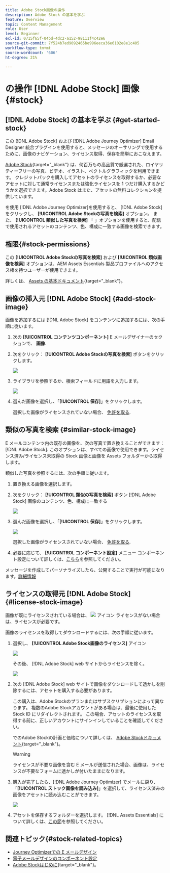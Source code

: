 ```yaml
---
title: Adobe Stock画像の操作
description: Adobe Stock の基本を学ぶ
feature: Overview
topic: Content Management
role: User
level: Beginner
exl-id: 0715f65f-04bd-4dc2-a152-98111f4c42e6
source-git-commit: 7f524b7ed9092465be996eeca36e6102e8e1c405
workflow-type: tm+mt
source-wordcount: '606'
ht-degree: 21%

---
```


# の操作 [!DNL Adobe Stock] 画像 {#stock}

## [!DNL Adobe Stock] の基本を学ぶ {#get-started-stock}

この [!DNL Adobe Stock] および [!DNL Adobe Journey Optimizer] Email Designer 統合プラグインを使用すると、メッセージのオーサリングで使用するために、画像のナビゲーション、ライセンス取得、保存を簡単におこなえます。

[Adobe Stock](https://helpx.adobe.com/jp/stock/get-started.html){target=&quot;_blank&quot;} は、何百万もの高品質で厳選された、ロイヤリティーフリーの写真、ビデオ、イラスト、ベクトルグラフィックを利用できます。 クレジットパックを購入してアセットのライセンスを取得するか、必要なアセットに対して通常ライセンスまたは強化ライセンスを 1 つだけ購入するかどうかを選択できます。Adobe Stock はまた、アセットの無料コレクションを提供しています。

を使用 [!DNL Adobe Journey Optimizer]を使用すると、 [!DNL Adobe Stock] をクリックし、 **[!UICONTROL Adobe Stockの写真を検索]** オプション。 また、 **[!UICONTROL 類似した写真を検索]** 「 」オプションを使用すると、配信で使用されるアセットのコンテンツ、色、構成に一致する画像を検索できます。

## 権限{#stock-permissions}

この **[!UICONTROL Adobe Stockの写真を検索]** および **[!UICONTROL 類似画像を検索]** オプションは、AEM Assets Essentials 製品プロファイルへのアクセス権を持つユーザーが使用できます。

詳しくは、 [Assets の基本ドキュメント](https://experienceleague.adobe.com/docs/experience-manager-assets-essentials/help/get-started-admins/deploy-administer.html#add-users-to-essentials){target=&quot;_blank&quot;}。

## 画像の挿入元 [!DNL Adobe Stock] {#add-stock-image}

画像を追加するには [!DNL Adobe Stock] をコンテンツに追加するには、次の手順に従います。

1. 次の **[!UICONTROL コンテンツコンポーネント]** E メールデザイナーのセクションで、 **画像**.

1. 次をクリック： **[!UICONTROL Adobe Stockの写真を検索]** ボタンをクリックします。

   ![](assets/stock-find-photos.png)

1. ライブラリを参照するか、検索フィールドに用語を入力します。

   ![](assets/stock-select-from-lib.png)

1. 選んだ画像を選択し、「**[!UICONTROL 保存]**」をクリックします。

   選択した画像がライセンスされていない場合、 [免許を取る](#license-stock-image).


## 類似の写真を検索 {#similar-stock-image}

E メールコンテンツ内の既存の画像を、次の写真で置き換えることができます： [!DNL Adobe Stock]. このオプションは、すべての画像で使用できます。ライセンス済み/ライセンス未取得の Stock 画像と画像を Assets フォルダーから取得します。

類似した写真を参照するには、次の手順に従います。

1. 置き換える画像を選択します。
1. 次をクリック： **[!UICONTROL 類似の写真を検索]** ボタン [!DNL Adobe Stock] 画像のコンテンツ、色、構成に一致する

   ![](assets/stock-similar.png)

1. 選んだ画像を選択し、「**[!UICONTROL 保存]**」をクリックします。

   ![](assets/stock-similar-results.png)

   選択した画像がライセンスされていない場合、 [免許を取る](#license-stock-image).

1. 必要に応じて、 **[!UICONTROL コンポーネント設定]** メニュー コンポーネント設定について詳しくは、[こちら](content-components.md)を参照してください。

メッセージを作成してパーソナライズしたら、公開することで実行が可能になります。[詳細情報](../messages/publish-manage-message.md)


## ライセンスの取得元 [!DNL Adobe Stock] {#license-stock-image}

画像が既にライセンスされている場合は、 ![](assets/stock_10.png) アイコン ライセンスがない場合は、ライセンスが必要です。

画像のライセンスを取得してダウンロードするには、次の手順に従います。

1. 選択し、 **[!UICONTROL Adobe Stock画像のライセンス]** アイコン

   ![](assets/stock-license-icon.png)

   その後、 [!DNL Adobe Stock] web サイトからライセンスを除く。

   ![](assets/stock-license-photo.png)

1. 次の [!DNL Adobe Stock] web サイトで画像をダウンロードして透かしを削除するには、アセットを購入する必要があります。

   この購入は、Adobe Stockのプランまたはサブスクリプションによって異なります。 複数のAdobe Stockアカウントがある場合は、最後に使用した Stock ID にリダイレクトされます。 この場合、アセットのライセンスを取得する前に、正しいアカウントにサインインしていることを確認してください。

   でのAdobe Stockの計画と価格について詳しくは、 [Adobe Stockドキュメント](https://stock.adobe.com/jp/plans){target=&quot;_blank&quot;}。

   >[!WARNING]
   > ライセンスが不要な画像を含む E メールが送信された場合、画像は、ライセンスが不要なフォームに透かしが付いたままになります。

1. 購入が完了したら、[!DNL Adobe Journey Optimizer] でメールに戻り、「**[!UICONTROL ストック画像を読み込み]**」を選択して、ライセンス済みの画像をアセットに読み込むことができます。

   ![](assets/stock_6.png)

1. アセットを保存するフォルダーを選択します。 [!DNL Assets Essentials] について詳しくは、[この節](assets-essentials.md#get-started-assets-essentials)を参照してください。

## 関連トピック{#stock-related-topics}

* [Journey Optimizerでの E メールデザイン](design-emails.md)
* [電子メールデザインのコンポーネント設定](content-components.md)
* [Adobe Stockはじめに](https://helpx.adobe.com/stock/get-started.html){target=&quot;_blank&quot;}。

